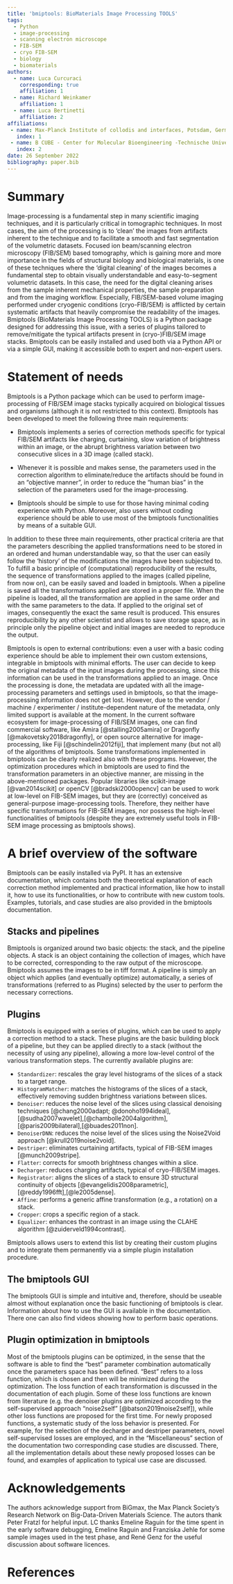 ```yaml
---
title: 'bmiptools: BioMaterials Image Processing TOOLS'
tags:
  - Python
  - image-processing
  - scanning electron microscope
  - FIB-SEM
  - cryo FIB-SEM
  - biology
  - biomaterials
authors:
  - name: Luca Curcuraci
    corresponding: true
    affiliation: 1
  - name: Richard Weinkamer
    affiliation: 1
  - name: Luca Bertinetti
    affiliation: 2
affiliations:
 - name: Max-Planck Institute of collodis and interfaces, Potsdam, Germany
   index: 1
 - name: B CUBE - Center for Molecular Bioengineering -Technische Universität Dresden, Germany
   index: 2
date: 26 September 2022
bibliography: paper.bib
---
```



# Summary


Image-processing is a fundamental step in many scientific imaging techniques, and it is particularly critical in tomographic techniques. In most cases, the aim of the processing is to ‘clean’ the images from artifacts inherent to the technique and to facilitate a smooth and fast segmentation of the volumetric datasets. Focused ion beam/scanning electron microscopy (FIB/SEM) based tomography, which is gaining more and more importance in the fields of structural biology and biological materials, is one of these techniques where the ‘digital cleaning’ of the images becomes a fundamental step to obtain visually understandable and easy-to-segment volumetric datasets. In this case, the need for the digital cleaning arises from the sample inherent mechanical properties, the sample preparation and from the imaging workflow. Especially, FIB/SEM-based volume imaging performed under cryogenic conditions (cryo-FIB/SEM) is afflicted by certain systematic artifacts that heavily compromise the readability of the images. Bmiptools (BioMaterials Image Processing TOOLS) is a Python package designed for addressing this issue, with a series of plugins tailored to remove/mitigate the typical artifacts present in (cryo-)FIB/SEM image stacks. Bmiptools can be easily installed and used both via a Python API or via a simple GUI, making it accessible both to expert and non-expert users. 


# Statement of needs


Bmiptools is a Python package which can be used to perform image-processing of FIB/SEM image stacks typically acquired on biological tissues and organisms (although it is not restricted to this context). Bmiptools has been developed to meet the following three main requirements:

- Bmiptools implements a series of correction methods specific for typical FIB/SEM artifacts like charging, curtaining, slow 
  variation of brightness within an image, or the abrupt brightness variation between two consecutive slices in a 3D image (called 
  stack).

- Whenever it is possible and makes sense, the parameters used in the correction algorithm to eliminate/reduce the artifacts 
  should be found in an “objective manner”, in order to reduce the “human bias” in the selection of the parameters used for the 
  image-processing. 

- Bmiptools should be simple to use for those having minimal coding experience with Python. Moreover, also users without coding 
  experience should be able to use most of the bmiptools functionalities by means of a suitable GUI. 

In addition to these three main requirements, other practical criteria are that the parameters describing the applied transformations need to be stored in an ordered and human understandable way, so that the user can easily follow the ‘history’ of the modifications the images have been subjected to.
To fulfill a basic principle of (computational) reproducibility of the results, the sequence of transformations applied to the images (called pipeline, from now on), can be easily saved and loaded in bmiptools. When a pipeline is saved all the transformations applied are stored in a proper file. When the pipeline is loaded, all the transformation are applied in the same order and with the same parameters to the data. If applied to the original set of images, consequently the exact the same result is produced. This ensures reproducibility by any other scientist and allows to save storage space, as in principle only the pipeline object and initial images are needed to reproduce the output.

Bmiptools is open to external contributions: even a user with a basic coding experience should be able to implement their own custom extensions, integrable in bmiptools with minimal efforts. The user can decide to keep the original metadata of the input images during the processing, since this information can be used in the transformations applied to an image. Once the processing is done, the metadata are updated with all the image-processing parameters and settings used in bmiptools, so that the image-processing information does not get lost. However, due to the vendor / machine / experimenter / institute-dependent nature of the metadata, only limited support is available at the moment. In the current software ecosystem for image-processing of FIB/SEM images, one can find commercial software, like Amira [@stalling2005amira] or Dragonfly [@makovetsky2018dragonfly], or open source alternative for image-processing, like Fiji [@schindelin2012fiji], that implement many (but not all) of the algorithms of bmiptools. Some transformations implemented in bmiptools can be clearly realized also with these programs. However, the optimization procedures which in bmiptools are used to find the transformation parameters in an objective manner, are missing in the above-mentioned packages. Popular libraries like scikit-image [@van2014scikit] or openCV [@bradski2000opencv] can be used to work at low-level on FIB-SEM images, but they are (correctly) conceived as general-purpose image-processing tools. Therefore, they neither have specific transformations for FIB-SEM images, nor possess the high-level functionalities of bmiptools (despite they are extremely useful tools in FIB-SEM image processing as bmiptools shows).


# A brief overview of the software


Bmiptools can be easily installed via PyPI. It has an extensive documentation, which contains both the theoretical explanation of each correction method implemented and practical information, like how to install it, how to use its functionalities, or how to contribute with new custom tools. Examples, tutorials, and case studies are also provided in the bmiptools documentation.

## Stacks and pipelines

Bmiptools is organized around two basic objects: the stack, and the pipeline objects. A stack is an object containing the collection of images, which have to be corrected, corresponding to the raw output of the microscope. Bmiptools assumes the images to be in tiff format. A pipeline is simply an object which applies (and eventually optimize) automatically, a series of transformations (referred to as Plugins) selected by the user to perform the necessary corrections.

## Plugins

Bmiptools is equipped with a series of plugins, which can be used to apply a correction method to a stack. These plugins are the basic building block of a pipeline, but they can be applied directly to a stack (without the necessity of using any pipeline), allowing a more low-level control of the various transformation steps. The currently available plugins are:

-	`Standardizer`: rescales the gray level histograms of the slices of a stack to a target range. 
-	`HistogramMatcher`: matches the histograms of the slices of a stack, effectively removing sudden brightness variations between 
  slices.
-	`Denoiser`: reduces the noise level of the slices using classical denoising techniques  [@chang2000adapt; @donoho1994ideal],
  [@sudha2007wavelet],[@chambolle2004algorithm],[@paris2009bilateral],[@buades2011non].
-	`DenoiserDNN`: reduces the noise level of the slices using the Noise2Void approach [@krull2019noise2void].
- `Destriper`: eliminates curtaining artifacts, typical of FIB-SEM images [@munch2009stripe].
- `Flatter`: corrects for smooth brightness changes within a slice.
-	`Decharger`: reduces charging artifacts, typical of cryo-FIB/SEM images.
-	`Registrator`: aligns the slices of a stack to ensure 3D structural continuity of objects [@evangelidis2008parametric],   
  [@reddy1996fft],[@le2005dense].
-	`Affine`: performs a generic affine transformation (e.g., a rotation) on a stack.
-	`Cropper`: crops a specific region of a stack. 
-	`Equalizer`: enhances the contrast in an image using the CLAHE algorithm [@zuiderveld1994contrast].

Bmiptools allows users to extend this list by creating their custom plugins and to integrate them permanently via a simple plugin installation procedure.

## The bmiptools GUI

The bmiptools GUI is simple and intuitive and, therefore, should be useable almost without explanation once the basic functioning of bmiptools is clear. Information about how to use the GUI is available in the documentation. There one can also find videos showing how to perform basic operations. 

## Plugin optimization in bmiptools

Most of the bmiptools plugins can be optimized, in the sense that the software is able to find the “best” parameter combination automatically once the parameters space has been defined. “Best” refers to a loss function, which is chosen and then will be minimized during the optimization. The loss function of each transformation is discussed in the documentation of each plugin. Some of these loss functions are known from literature (e.g. the denoiser plugins are optimized according to the self-supervised approach “noise2self” [@batson2019noise2self]), while other loss functions are proposed for the first time. For newly proposed functions, a systematic study of the loss behavior is presented. For example, for the selection of the decharger and destriper parameters, novel self-supervised losses are employed, and in the “Miscellaneous” section of the documentation two corresponding case studies are discussed. There, all the implementation details about these newly proposed losses can be found, and examples of application to typical use case are discussed.


# Acknowledgements


The authors acknowledge support from BiGmax, the Max Planck Society’s Research Network on Big-Data-Driven Materials Science.
The autors thank Peter Fratzl for helpful input. LC thanks Emeline Raguin for the time spent in the early software debugging, Emeline Raguin and Franziska Jehle for some sample images used in the test phase, and René Genz for the useful discussion about software licences.


# References
